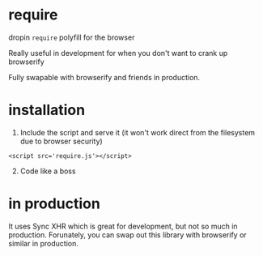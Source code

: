 # require
dropin `require` polyfill for the browser

Really useful in development for when you don't want to crank up browserify

Fully swapable with browserify and friends in production.

# installation

1) Include the script and serve it (it won't work direct from the filesystem due to browser security)

```
<script src='require.js'></script>
```



2) Code like a boss

# in production

It uses Sync XHR which is great for development, but not so much in production.
Forunately, you can swap out this library with browserify or similar in production.